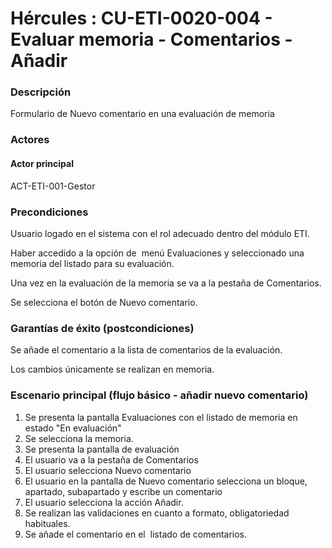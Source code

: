 # Hércules : CU\-ETI\-0020\-004 \- Evaluar memoria \- Comentarios \- Añadir



### Descripción

Formulario de Nuevo comentario en una evaluación de memoria

### Actores

#### Actor principal

ACT\-ETI\-001\-Gestor

### Precondiciones

Usuario logado en el sistema con el rol adecuado dentro del módulo ETI.

Haber accedido a la opción de  menú Evaluaciones y seleccionado una memoria del listado para su evaluación.

Una vez en la evaluación de la memoria se va a la pestaña de Comentarios.

Se selecciona el botón de Nuevo comentario.

### Garantías de éxito (postcondiciones)

Se añade el comentario a la lista de comentarios de la evaluación.

Los cambios únicamente se realizan en memoria.

### Escenario principal (flujo básico \- añadir nuevo comentario)

1. Se presenta la pantalla Evaluaciones con el listado de memoria en estado "En evaluación"
2. Se selecciona la memoria.
3. Se presenta la pantalla de evaluación
4. El usuario va a la pestaña de Comentarios
5. El usuario selecciona Nuevo comentario
6. El usuario en la pantalla de Nuevo comentario selecciona un bloque, apartado, subapartado y escribe un comentario
7. El usuario selecciona la acción Añadir.
8. Se realizan las validaciones en cuanto a formato, obligatoriedad habituales.
9. Se añade el comentario en el  listado de comentarios.




